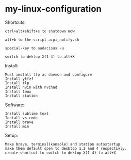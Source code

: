 # my-linux-configuration

Shortcuts:

    ctrl+alt+shift+s to shutdown now

    alt+b to the script acpi_notify.sh

    special-key to audacious -u

    switch to dektop X(1-4) to alt+X

Install:

    Must install tlp as daemon and configure
    Install ytfzf
    Install tlp
    Install nvim with nvchad
    Install tmux
    Install station

Software:

    Install sublime text
    Install vs code
    Install brave
    Install min

Setup:

    Make brave, terminal(konsole) and station autostartup
    make them default open to desktop 1,2 and 4 respectivly. 
    create shortcut to switch to dektop X(1-4) to alt+X
